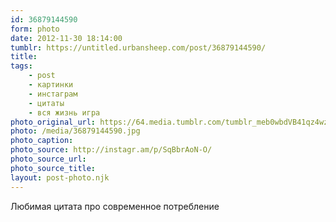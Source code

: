 ```yaml
---
id: 36879144590
form: photo
date: 2012-11-30 18:14:00
tumblr: https://untitled.urbansheep.com/post/36879144590/
title:
tags:
    - post
    - картинки
    - инстаграм
    - цитаты
    - вся жизнь игра
photo_original_url: https://64.media.tumblr.com/tumblr_meb0wbdVB41qz4wzio1_640.jpg
photo: /media/36879144590.jpg
photo_caption: 
photo_source: http://instagr.am/p/SqBbrAoN-O/
photo_source_url:
photo_source_title:
layout: post-photo.njk
---
```


<p>Любимая цитата про современное потребление</p>
